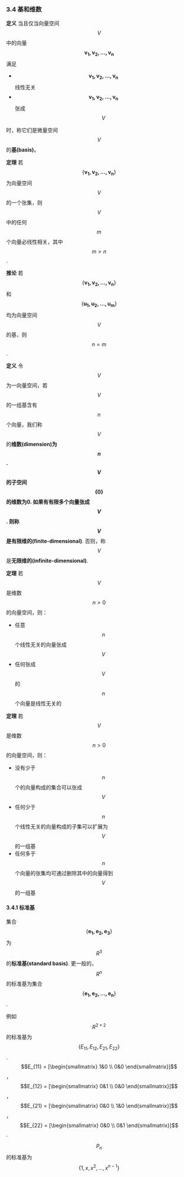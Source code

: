 ### 3.4 基和维数

**定义** 当且仅当向量空间$$V$$中的向量$$\boldsymbol{v_1, v_2, \dotsc, v_n}$$满足
* $$\boldsymbol{v_1, v_2, \dotsc, v_n}$$线性无关
* $$\boldsymbol{v_1, v_2, \dotsc, v_n}$$张成$$V$$

时，称它们是微量空间$$V$$的**基(basis)**。

**定理** 若$$\{\boldsymbol{v_1, v_2, \dotsc, v_n}\}$$为向量空间$$V$$的一个张集，则$$V$$中的任何$$m$$个向量必线性相关，其中$$m \gt n$$.

**推论** 若$$\{\boldsymbol{v_1, v_2, \dotsc, v_n}\}$$和$$\{\boldsymbol{u_1, u_2, \dotsc, u_m}\}$$均为向量空间$$V$$的基，则$$n = m$$.

**定义** 令$$V$$为一向量空间，若$$V$$的一组基含有$$n$$个向量，我们称$$V$$的**维数(dimension)**为$$n$$. $$V$$的子空间$$\{\boldsymbol{0}\}$$的维数为0. 如果有有限多个向量张成$$V$$. 则称$$V$$是**有限维的(finite-dimensional)**. 否则，称$$V$$是**无限维的(infinite-dimensional)**.


**定理** 若$$V$$是维数$$n \gt 0$$的向量空间，则：
* 任意$$n$$个线性无关的向量张成$$V$$
* 任何张成$$V$$的$$n$$个向量是线性无关的

**定理** 若$$V$$是维数$$n \gt 0$$的向量空间，则：
* 没有少于$$n$$个的向量构成的集合可以张成$$V$$
* 任何少于$$n$$个线性无关的向量构成的子集可以扩展为$$V$$的一组基
* 任何多于$$n$$个向量的张集均可通过删除其中的向量得到$$V$$的一组基

#### 3.4.1 标准基

集合$$\{\boldsymbol{e_1, e_2, e_3}\}$$为$$R^3$$的**标准基(standard basis)**. 更一般的，$$R^n$$的标准基为集合$$\{\boldsymbol{e_1, e_2, \dotsc, e_n}\}$$.

例如$$R^{2\times 2}$$的标准基为$$\{E_{11}, E_{12}, E_{21}, E_{22}\}$$. $$E_{11} = [\begin{smallmatrix}
1&0 \\ 0&0
\end{smallmatrix}]$$，$$E_{12} = [\begin{smallmatrix}
0&1 \\ 0&0
\end{smallmatrix}]$$，$$E_{21} = [\begin{smallmatrix}
0&0 \\ 1&0
\end{smallmatrix}]$$，$$E_{22} = [\begin{smallmatrix}
0&0 \\ 0&1
\end{smallmatrix}]$$.

$$P_n$$的标准基为$$\{1, x, x^2, \dotsc, x^{n-1}\}$$

